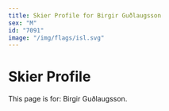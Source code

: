 ```yaml
---
title: Skier Profile for Birgir Guðlaugsson
sex: "M"
id: "7091"
image: "/img/flags/isl.svg" 
---
```


# Skier Profile

This page is for: Birgir Guðlaugsson.
    